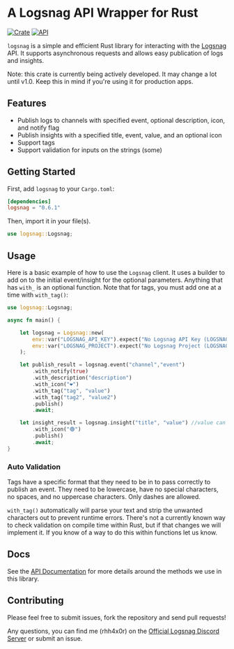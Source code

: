 # A Logsnag API Wrapper for Rust

[![Crate](https://img.shields.io/crates/v/logsnag.svg)](https://crates.io/crates/logsnag)
[![API](https://docs.rs/logsnag/badge.svg)](https://docs.rs/logsnag)

`logsnag` is a simple and efficient Rust library for interacting with the [Logsnag](https://docs.logsnag.com/endpoints/log) API. It supports asynchronous requests and allows easy publication of logs and insights.

Note: this crate is currently being actively developed. It may change a lot until v1.0. Keep this in mind if you're using it for production apps.

## Features

- Publish logs to channels with specified event, optional description, icon, and notify flag
- Publish insights with a specified title, event, value, and an optional icon
- Support tags
- Support validation for inputs on the strings (some)
## Getting Started

First, add `logsnag` to your `Cargo.toml`:

```toml
[dependencies]
logsnag = "0.6.1"
```
Then, import it in your file(s).

```rust
use logsnag::Logsnag;
```

## Usage

Here is a basic example of how to use the `Logsnag` client. It uses a builder to add on to the initial event/insight for the optional parameters. Anything that has `with_` is an optional function. Note that for tags, you must add one at a time with `with_tag()`:

```rust
use logsnag::Logsnag;

async fn main() {

    let logsnag = Logsnag::new(
        env::var("LOGSNAG_API_KEY").expect("No Logsnag API Key (LOGSNAG_API_KEY) found in Environment.")
        env::var("LOGSNAG_PROJECT").expect("No Logsnag Project (LOGSNAG_PROJECT) found in Environment.")
    );

    let publish_result = logsnag.event("channel","event")
        .with_notify(true)
        .with_description("description")
        .with_icon("❤️")
        .with_tag("tag", "value")
        .with_tag("tag2", "value2")
        .publish()
        .await;

    let insight_result = logsnag.insight("title", "value") //value can be also an Int or a bool
        .with_icon("🟢")
        .publish()
        .await;
}
```


### Auto Validation

Tags have a specific format that they need to be in to pass correctly to publish an event. They need to be lowercase, have no special characters, no spaces, and no uppercase characters. Only dashes are allowed.

`with_tag()` automatically will parse your text and strip the unwanted characters out to prevent runtime errors. There's not a currently known way to check validation on compile time within Rust, but if that changes we will implement it. If you know of a way to do this within functions let us know. 

## Docs

See the [API Documentation](https://docs.rs/logsnag) for more details around the methods we use in this library.

## Contributing

Please feel free to submit issues, fork the repository and send pull requests!

Any questions, you can find me (rhh4x0r) on the [Official Logsnag Discord Server](https://discord.gg/udRNTt7xCJ) or submit an issue.
